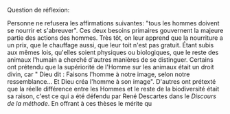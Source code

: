 Question de réflexion: 

Personne ne refusera les affirmations suivantes: "tous les hommes doivent se nourrir et s'abreuver". Ces deux besoins primaires gouvernent la majeure partie des actions des hommes. Très tôt, on leur apprend que la nourriture a un prix, que le chauffage aussi, que leur toit n'est pas gratuit. Étant subis aux mêmes lois, qu'elles soient physiques ou biologiques, que le reste des animaux l'humain a cherché d'autres manières de se distinguer. Certains ont prétendu que la supériorité de l'Homme sur les animaux était un droit divin, car " Dieu dit : Faisons l'homme à notre image, selon notre ressemblance... Et Dieu créa l'homme à son image". D'autres ont prétexté que la réelle différence entre les Hommes et le reste de la biodiversité était sa raison, c'est ce qui a été défendu par René Descartes dans le *Discours de la méthode*. En offrant à ces thèses le mérite qu
<!--stackedit_data:
eyJoaXN0b3J5IjpbLTY1MzE2OTM2MF19
-->